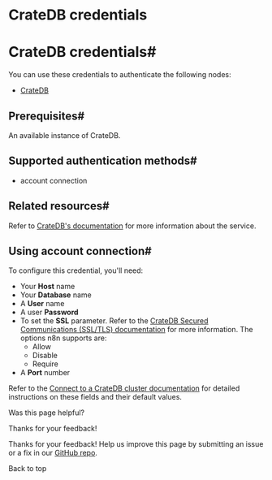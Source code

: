 # CrateDB credentials

[ ](https://github.com/n8n-io/n8n-docs/edit/main/docs/integrations/builtin/credentials/cratedb.md "Edit this page")

# CrateDB credentials#

You can use these credentials to authenticate the following nodes:

  * [CrateDB](../../app-nodes/n8n-nodes-base.cratedb/)



## Prerequisites#

An available instance of CrateDB. 

## Supported authentication methods#

  * account connection



## Related resources#

Refer to [CrateDB's documentation](https://cratedb.com/docs/crate/reference/en/latest/) for more information about the service.

## Using account connection#

To configure this credential, you'll need:

  * Your **Host** name
  * Your **Database** name
  * A **User** name
  * A user **Password**
  * To set the **SSL** parameter. Refer to the [CrateDB Secured Communications (SSL/TLS) documentation](https://cratedb.com/docs/crate/reference/en/5.7/admin/ssl.html#admin-ssl) for more information. The options n8n supports are:
    * Allow 
    * Disable
    * Require
  * A **Port** number



Refer to the [Connect to a CrateDB cluster documentation](https://cratedb.com/docs/crate/clients-tools/en/latest/connect/) for detailed instructions on these fields and their default values.

Was this page helpful? 

Thanks for your feedback! 

Thanks for your feedback! Help us improve this page by submitting an issue or a fix in our [GitHub repo](https://github.com/n8n-io/n8n-docs). 

Back to top 
